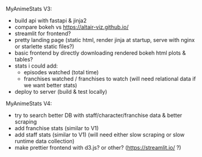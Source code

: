 MyAnimeStats V3:
- build api with fastapi & jinja2
- compare bokeh vs https://altair-viz.github.io/
- streamlit for frontend?
- pretty landing page (static html, render jinja at startup, serve with nginx or starlette static files?)
- basic frontend by directly downloading rendered bokeh html plots & tables?
- stats i could add:
  - episodes watched (total time)
  - franchises watched / franchises to watch (will need relational data if we want better stats)
- deploy to server (build & test locally)

MyAnimeStats V4:
- try to search better DB with staff/character/franchise data & better scraping
- add franchise stats (similar to V1)
- add staff stats (similar to V1) (will need either slow scraping or slow runtime data collection)
- make prettier frontend with d3.js? or other? (https://streamlit.io/ ?)
